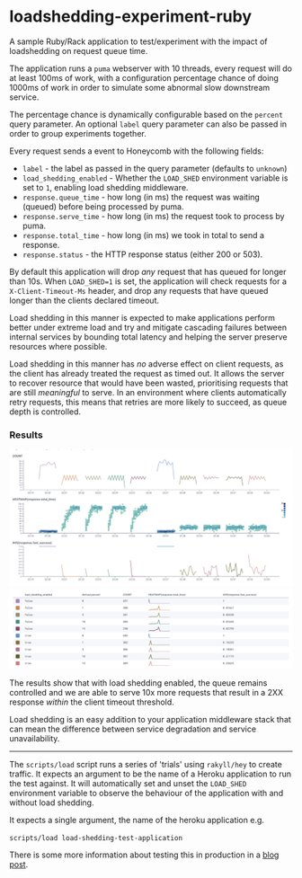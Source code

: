 # loadshedding-experiment-ruby

A sample Ruby/Rack application to test/experiment with the impact of
loadshedding on request queue time.

The application runs a `puma` webserver with 10 threads, every request will
do at least 100ms of work, with a configuration percentage chance of doing 1000ms
of work in order to simulate some abnormal slow downstream service.

The percentage chance is dynamically configurable based on the `percent` query
parameter. An optional `label` query parameter can also be passed in order to
group experiments together.

Every request sends a event to Honeycomb with the following fields:

- `label` - the label as passed in the query parameter (defaults to `unknown`)
- `load_shedding_enabled` - Whether the `LOAD_SHED` environment variable is set to `1`, enabling load shedding middleware.
- `response.queue_time` - how long (in ms) the request was waiting (queued) before being processed by puma.
- `response.serve_time` - how long (in ms) the request took to process by puma.
- `response.total_time` - how long (in ms) we took in total to send a response.
- `response.status` - the HTTP response status (either 200 or 503).


By default this application will drop _any_ request that has queued for longer
than 10s. When `LOAD_SHED=1` is set, the application will check requests for a
`X-Client-Timeout-Ms` header, and drop any requests that have queued longer
than the clients declared timeout.

Load shedding in this manner is expected to make applications perform better
under extreme load and try and mitigate cascading failures between internal
services by bounding total latency and helping the server preserve resources
where possible.

Load shedding in this manner has _no_ adverse effect on client requests, as the
client has already treated the request as timed out. It allows the server to
recover resource that would have been wasted, prioritising requests that are
still _meaningful_ to serve. In an environment where clients automatically
retry requests, this means that retries are more likely to succeed, as queue
depth is controlled.

### Results

![Chart](./images/chart.png)
![Table](./images/table.png)

The results show that with load shedding enabled, the queue remains controlled
and we are able to serve 10x more requests that result in a 2XX response _within_
the client timeout threshold.

Load shedding is an easy addition to your application middleware stack that can
mean the difference between service degradation and service unavailability.

---

The `scripts/load` script runs a series of 'trials' using `rakyll/hey` to
create traffic. It expects an argument to be the name of a Heroku application
to run the test against. It will automatically set and unset the `LOAD_SHED`
environment variable to observe the behaviour of the application with and
without load shedding.

It expects a single argument, the name of the heroku application e.g.

`scripts/load load-shedding-test-application`

There is some more information about testing this in production in a [blog post](https://medium.com/carwow-product-engineering/shadow-requesting-for-great-good-92cde331363a).
